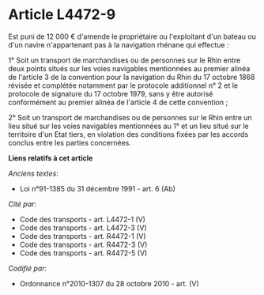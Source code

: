 # Article L4472-9

Est puni de 12 000 € d'amende le propriétaire ou l'exploitant d'un bateau ou d'un navire n'appartenant pas à la navigation
rhénane qui effectue :

1° Soit un transport de marchandises ou de personnes sur le Rhin entre deux points situés sur les voies navigables
mentionnées au premier alinéa de l'article 3 de la convention pour la navigation du Rhin du 17 octobre 1868 révisée et
complétée notamment par le protocole additionnel n° 2 et le protocole de signature du 17 octobre 1979, sans y être autorisé
conformément au premier alinéa de l'article 4 de cette convention ;

2° Soit un transport de marchandises ou de personnes sur le Rhin entre un lieu situé sur les voies navigables mentionnées au
1° et un lieu situé sur le territoire d'un Etat tiers, en violation des conditions fixées par les accords conclus entre les
parties concernées.

**Liens relatifs à cet article**

_Anciens textes_:

  - Loi n°91-1385 du 31 décembre 1991 - art. 6 (Ab)

_Cité par_:

  - Code des transports - art. L4472-1 (V)
  - Code des transports - art. L4472-3 (V)
  - Code des transports - art. R4472-1 (V)
  - Code des transports - art. R4472-3 (V)
  - Code des transports - art. R4472-5 (V)

_Codifié par_:

  - Ordonnance n°2010-1307 du 28 octobre 2010 - art. (V)
